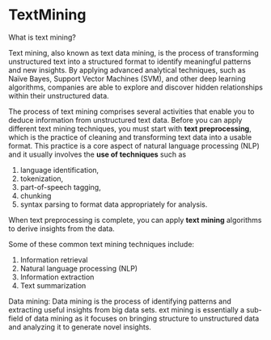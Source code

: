 # TextMining

What is text mining?

Text mining, also known as text data mining, is the process of transforming unstructured text into a structured format to identify meaningful patterns and new insights.
By applying advanced analytical techniques, such as Naïve Bayes, Support Vector Machines (SVM), and other deep learning algorithms, companies are able to explore and
discover hidden relationships within their unstructured data.

The process of text mining comprises several activities that enable you to deduce information from unstructured text data. 
Before you can apply different text mining techniques, you must start with **text preprocessing**, which is the practice of cleaning and transforming 
text data into a usable format. This practice is a core aspect of natural language processing (NLP) and it usually involves the **use of techniques** such as 
1. language identification, 
2. tokenization, 
3. part-of-speech tagging,
4. chunking 
5. syntax parsing to format data appropriately for analysis. 

When text preprocessing is complete, you can apply **text mining** algorithms to derive insights from the data. 

Some of these common text mining techniques include:
1. Information retrieval
2. Natural language processing (NLP)
3. Information extraction
4. Text summarization

Data mining: Data mining is the process of identifying patterns and extracting useful insights from big data sets. ext mining is essentially a sub-field of 
data mining as it focuses on bringing structure to unstructured data and analyzing it to generate novel insights.
